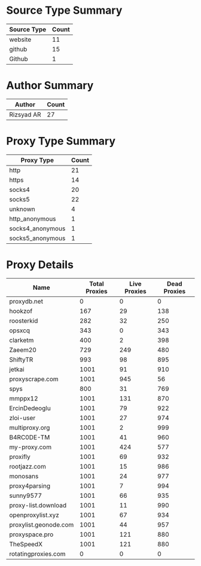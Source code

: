 # Source Type Summary

| Source Type | Count |
|-------------|-------|
| website | 11 |
| github | 15 |
| Github | 1 |


# Author Summary

| Author | Count |
|--------|-------|
| Rizsyad AR | 27 |


# Proxy Type Summary

| Proxy Type | Count |
|------------|-------|
| http | 21 |
| https | 14 |
| socks4 | 20 |
| socks5 | 22 |
| unknown | 4 |
| http_anonymous | 1 |
| socks4_anonymous | 1 |
| socks5_anonymous | 1 |


# Proxy Details

| Name | Total Proxies | Live Proxies | Dead Proxies |
|------|---------------|--------------|---------------|
| proxydb.net | 0 | 0 | 0 |
| hookzof | 167 | 29 | 138 |
| roosterkid | 282 | 32 | 250 |
| opsxcq | 343 | 0 | 343 |
| clarketm | 400 | 2 | 398 |
| Zaeem20 | 729 | 249 | 480 |
| ShiftyTR | 993 | 98 | 895 |
| jetkai | 1001 | 91 | 910 |
| proxyscrape.com | 1001 | 945 | 56 |
| spys | 800 | 31 | 769 |
| mmppx12 | 1001 | 131 | 870 |
| ErcinDedeoglu | 1001 | 79 | 922 |
| zloi-user | 1001 | 27 | 974 |
| multiproxy.org | 1001 | 2 | 999 |
| B4RC0DE-TM | 1001 | 41 | 960 |
| my-proxy.com | 1001 | 424 | 577 |
| proxifly | 1001 | 69 | 932 |
| rootjazz.com | 1001 | 15 | 986 |
| monosans | 1001 | 24 | 977 |
| proxy4parsing | 1001 | 7 | 994 |
| sunny9577 | 1001 | 66 | 935 |
| proxy-list.download | 1001 | 11 | 990 |
| openproxylist.xyz | 1001 | 67 | 934 |
| proxylist.geonode.com | 1001 | 44 | 957 |
| proxyspace.pro | 1001 | 121 | 880 |
| TheSpeedX | 1001 | 121 | 880 |
| rotatingproxies.com | 0 | 0 | 0 |
